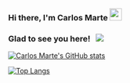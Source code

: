 ### Hi there, I'm Carlos Marte <img src="https://media.giphy.com/media/hvRJCLFzcasrR4ia7z/giphy.gif" width="25px">
### Glad to see you here! &nbsp; ![](https://visitor-badge.glitch.me/badge?page_id=cmarte.cmarte)

[![Carlos Marte's GitHub stats](https://github-readme-stats.vercel.app/api?username=cmarte&count_private=true&show_icons=true)](https://github.com/cmarte/github-readme-stats)

[![Top Langs](https://github-readme-stats.vercel.app/api/top-langs/?username=cmarte)](https://github.com/cmarte/github-readme-stats)

<!--
**cmarte/cmarte** is a ✨ _special_ ✨ repository because its `README.md` (this file) appears on your GitHub profile.

Here are some ideas to get you started:

- 🔭 I’m currently working on ...
- 🌱 I’m currently learning ...
- 👯 I’m looking to collaborate on ...
- 🤔 I’m looking for help with ...
- 💬 Ask me about ...
- 📫 How to reach me: ...
- 😄 Pronouns: ...
- ⚡ Fun fact: ...
-->
